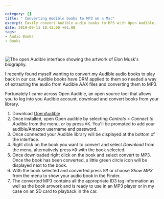```yaml
---

category: []
title: " Converting Audible books to MP3 on a Mac"
excerpt: Easily convert Audible audio books to MP3 with Open Audible.
date: 2019-09-11 10:41:00 +01:00
tags:
- Audio Books
- Books

---
```

![The open Audible interface showing the artwork of Elon Musk's biography.](/assets/uploads/2019/10/OpenAudible.png "A screenshot of the Open Audible interface")

I recently found myself wanting to convert my Audible audio books to play back in our car. Audible books have DRM applied to them so needed a way of extracting the audio from Audible AAX files and converting them to MP3.

Fortunately I came across Open Audible, an open source tool that allows you to log into you Audible account, download and convert books from your library.

1. Download [OpenAudible](https://openaudible.org/)
2. Once installed, open Open audible by selecting _Controls_ > _Connect to Audible_ from the menu, or by press <kbd>⌘K</kbd>. You'll be prompted to add your audible/Amazon username and password.
3. Once connected your Audible library will be displayed at the bottom of the interface.
4. Right click on the book you want to convert and select _Download_ from the menu, alternatively press <kbd>⌘D</kbd> with the book selected.
5. Once downloaded right click on the book and select convert to MP3. Once the book has been converted, a little green circle icon will be displayed next to the book.
6. With the book selected and converted press <kbd>⌘M</kbd> or choose _Show MP3_ from the menu to show your audio book in the Finder.
7. The converted MP3 contains all the appropriate ID3 tag information as well as the book artwork and is ready to use in an MP3 player or in my case on an SD card to playback in the car.